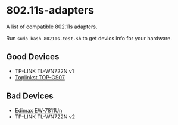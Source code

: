 # 802.11s-adapters
A list of compatible 802.11s adapters.

Run `sudo bash 80211s-test.sh` to get devics info for your hardware.

## Good Devices

* TP-LINK TL-WN722N v1
* [Toplinkst TOP-GS07](toplinkst-top-gs07/toplinkst-top-gs07.md)

## Bad Devices

* [Edimax EW-7811Un](edimax-ew-7811un/edimax-ew-7811un.md)
* TP-LINK TL-WN722N v2
